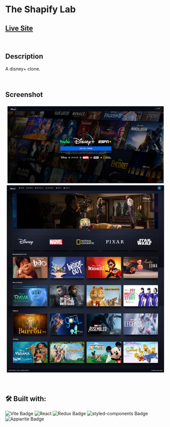 # The Shapify Lab

## [Live Site](https://disney-p1us-c1one.web.app/)

<br/>

## Description

A disney+ clone.

<br/>

## Screenshot

![Website screenshots](./demo/screenshot-disney-plus.png)

<br/>

## 🛠️ Built with:

![Vite Badge](https://img.shields.io/badge/Vite-646CFF?logo=vite&logoColor=fff&style=for-the-badge)
![React](https://img.shields.io/badge/React-20232A?style=for-the-badge&logo=react&logoColor=61DAFB)
![Redux Badge](https://img.shields.io/badge/Redux-764ABC?logo=redux&logoColor=fff&style=for-the-badge)
![styled-components Badge](https://img.shields.io/badge/styled--components-DB7093?logo=styledcomponents&logoColor=fff&style=for-the-badge)
![Appwrite Badge](https://img.shields.io/badge/Appwrite-FD366E?logo=appwrite&logoColor=fff&style=for-the-badge)
